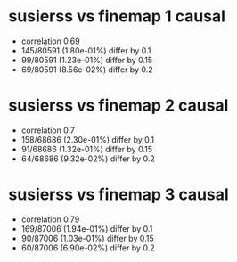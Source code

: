 # susierss vs finemap  1 causal

- correlation 0.69
- 145/80591 (1.80e-01%) differ by 0.1
- 99/80591 (1.23e-01%) differ by 0.15
- 69/80591 (8.56e-02%) differ by 0.2


# susierss vs finemap  2 causal

- correlation 0.7
- 158/68686 (2.30e-01%) differ by 0.1
- 91/68686 (1.32e-01%) differ by 0.15
- 64/68686 (9.32e-02%) differ by 0.2


# susierss vs finemap  3 causal

- correlation 0.79
- 169/87006 (1.94e-01%) differ by 0.1
- 90/87006 (1.03e-01%) differ by 0.15
- 60/87006 (6.90e-02%) differ by 0.2


